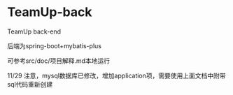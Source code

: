 # TeamUp-back
TeamUp back-end

后端为spring-boot+mybatis-plus

可参考src/doc/项目解释.md本地运行

11/29 注意，mysql数据库已修改，增加application项，需要使用上面文档中附带sql代码重新创建
